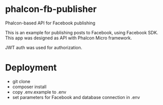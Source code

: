 # phalcon-fb-publisher

Phalcon-based API for Facebook publishing

This is an example for publishing posts to Facebook, using Facebook SDK.
This app was designed as API with Phalcon Micro framework.

JWT auth was used for authorization.

# Deployment
* git clone
* composer install
* copy .env.example to .env
* set parameters for Facebook and database connection in .env
